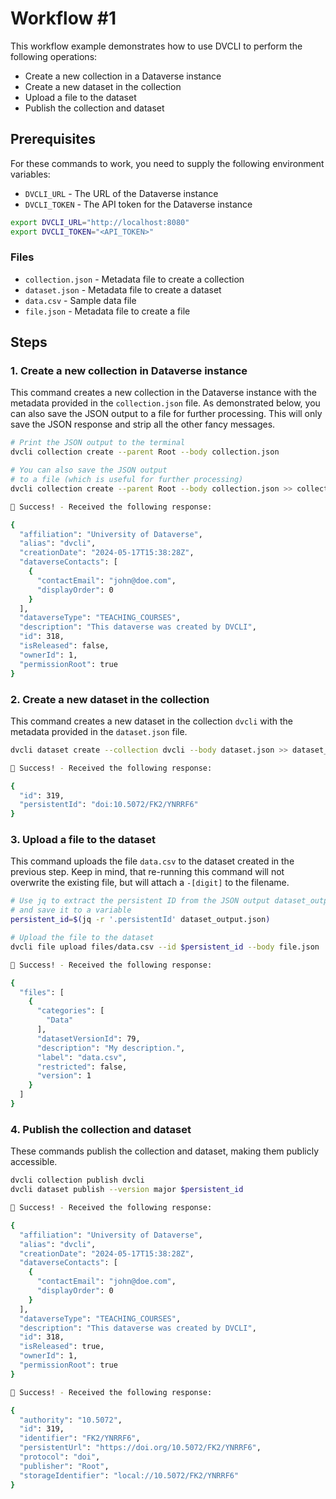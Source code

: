 # Workflow #1

This workflow example demonstrates how to use DVCLI to perform the following operations:

* Create a new collection in a Dataverse instance
* Create a new dataset in the collection
* Upload a file to the dataset
* Publish the collection and dataset

## Prerequisites

For these commands to work, you need to supply the following environment variables:

* `DVCLI_URL` - The URL of the Dataverse instance
* `DVCLI_TOKEN` - The API token for the Dataverse instance

```bash
export DVCLI_URL="http://localhost:8080"
export DVCLI_TOKEN="<API_TOKEN>"
```

### Files

* `collection.json` - Metadata file to create a collection
* `dataset.json` - Metadata file to create a dataset
* `data.csv` - Sample data file
* `file.json` - Metadata file to create a file

## Steps

### 1. Create a new collection in Dataverse instance

This command creates a new collection in the Dataverse instance with the metadata provided in the `collection.json` file. As demonstrated below, you can also save the JSON output to a file for further processing. This will only save the JSON response and strip all the other fancy messages.

```bash
# Print the JSON output to the terminal
dvcli collection create --parent Root --body collection.json

# You can also save the JSON output
# to a file (which is useful for further processing)
dvcli collection create --parent Root --body collection.json >> collection_output.json
```

```bash
🎉 Success! - Received the following response:

{
  "affiliation": "University of Dataverse",
  "alias": "dvcli",
  "creationDate": "2024-05-17T15:38:28Z",
  "dataverseContacts": [
    {
      "contactEmail": "john@doe.com",
      "displayOrder": 0
    }
  ],
  "dataverseType": "TEACHING_COURSES",
  "description": "This dataverse was created by DVCLI",
  "id": 318,
  "isReleased": false,
  "ownerId": 1,
  "permissionRoot": true
}
```

### 2. Create a new dataset in the collection

This command creates a new dataset in the collection `dvcli` with the metadata provided in the `dataset.json` file.

```bash
dvcli dataset create --collection dvcli --body dataset.json >> dataset_output.json
```

```bash
🎉 Success! - Received the following response:

{
  "id": 319,
  "persistentId": "doi:10.5072/FK2/YNRRF6"
}
```

### 3. Upload a file to the dataset

This command uploads the file `data.csv` to the dataset created in the previous step. Keep in mind, that re-running this command will not overwrite the existing file, but will attach a `-[digit]` to the filename.

```bash
# Use jq to extract the persistent ID from the JSON output dataset_output.json
# and save it to a variable
persistent_id=$(jq -r '.persistentId' dataset_output.json)

# Upload the file to the dataset
dvcli file upload files/data.csv --id $persistent_id --body file.json
```

```bash
🎉 Success! - Received the following response:

{
  "files": [
    {
      "categories": [
        "Data"
      ],
      "datasetVersionId": 79,
      "description": "My description.",
      "label": "data.csv",
      "restricted": false,
      "version": 1
    }
  ]
}
```

### 4. Publish the collection and dataset

These commands publish the collection and dataset, making them publicly accessible.

```bash
dvcli collection publish dvcli
dvcli dataset publish --version major $persistent_id
```

```bash
🎉 Success! - Received the following response:

{
  "affiliation": "University of Dataverse",
  "alias": "dvcli",
  "creationDate": "2024-05-17T15:38:28Z",
  "dataverseContacts": [
    {
      "contactEmail": "john@doe.com",
      "displayOrder": 0
    }
  ],
  "dataverseType": "TEACHING_COURSES",
  "description": "This dataverse was created by DVCLI",
  "id": 318,
  "isReleased": true,
  "ownerId": 1,
  "permissionRoot": true
}

🎉 Success! - Received the following response:

{
  "authority": "10.5072",
  "id": 319,
  "identifier": "FK2/YNRRF6",
  "persistentUrl": "https://doi.org/10.5072/FK2/YNRRF6",
  "protocol": "doi",
  "publisher": "Root",
  "storageIdentifier": "local://10.5072/FK2/YNRRF6"
}
```
